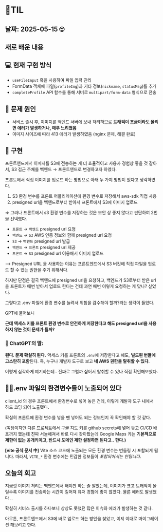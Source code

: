# 🧾TIL

## 날짜: 2025-05-15 🙄

## 새로 배운 내용

## 💻 현재 구현 방식

- `useFileInput` 훅을 사용하여 파일 입력 관리
- FormData 객체에 파일(`profileImg`)과 기타 정보(`nickname`, `statusMsg`)를 추가
- `completeProfile` API 함수를 통해 서버로 `multipart/form-data` 형식으로 전송

## 🔎 문제 원인

- 서비스 출시 후, 이미지를 백엔드 서버에 보내 처리하므로 **트래픽이 조금이라도 몰리면 에러가 발생하거나, 매우 느려졌음**
- 이미지 사이즈에 따라 413 에러가 발생하였음 (nginx 문제, 해결 완료)

## 🐾 구현

프론트엔드에서 이미지를 S3에 전송하는 게 더 효율적이고 사용자 경험상 좋을 것 같아서, S3 접근 주체를 백엔드 → 프론트엔드로 변경하고자 하였다.

프론트에서 직접 이미지를 업로드 하는 방법으로 아래 두 가지 방법이 있다고 생각하였다.

1. S3 환경 변수를 프론트 어플리케이션에 환경 변수로 저장해서 aws-sdk 직접 사용
2. presigned url을 백엔드로부터 받아서 프론트에서 S3에 이미지 업로드

⇒ 그러나 프론트에서 s3 환경 변수를 저장하는 것은 보안 상 좋지 않다고 판단하여 2번을 선택했다.

- `프론트` → `백엔드` presigned url 요청
- `백엔드` → `S3` AWS 인증 정보와 함께 presigned url 요청
- `S3` → `백엔드` presigned url 발급
- `백엔드` → `프론트` presigned url 제공
- `프론트` → `S3` presigned url 이용해서 이미지 업로드

—> Presigned URL 을 사용하는 이유는 프론트엔드에서 S3 버킷에 직접 파일을 업로드 할 수 있는 권한을 주기 위해서다.

하지만 단점은 결국 백엔드에 presigned url을 요청하고, 백엔드가 S3로부터 받은 url을 프론트가 매번 받아서 업로드 한다는 건데 과연 매번 이렇게 요청하는 게 맞나? 싶었다.

그렇다고 .env 파일에 환경 변수를 늘려서 위험을 감수해야 할까?라는 생각이 들었다.

GPT에 물어보니

**근데 액세스 키를 프론트 환경 변수로 안전하게 저장한다고 해도 presigned url을 사용하지 않는 것이 문제가 될까?**

### 🤖 ChatGPT의 말:

**된다. 문제 확실히 된다.** 액세스 키를 프론트의 `.env`에 저장한다고 해도, **빌드된 번들에 고스란히 포함**된다. 즉, 누구나 개발자 도구로 보고 **네 AWS 권한을 탈취할 수 있다.**

이렇게 심각하게 얘기하는데.. 진짜로 그럴까 싶어서 탈취할 수 있나 직접 확인해보았다.

## 🫵🏻.env 파일의 환경변수들이 노출되어 있다

client_id 의 경우 프론트에서 환경변수로 넣어 놓은 건데, 이렇게 개발자 도구 내에서 하드 코딩 되어 노출됐다.

확실히 프론트에 환경 변수를 넣을 땐 넣어도 되는 정보인지 꼭 확인해야 할 것 같다.

(여담이지만 다른 프로젝트에서 구글 지도 키를 github secrets에 넣어 놓고 CI/CD 배포까지 했는데 진짜 서늘해져서 바로 다시 찾아봤는데 Google Maps 키는 **기본적으로 제한이 없는 공개키이고, 반드시 도메인 제한 설정하면 된다고.. 한다.)**

**[vite 공식 문서 中]**
Vite 소스 코드에 노출되는 모든 환경 변수는 번들링 시 포함되게 됩니다. 따라서, `VITE_*` 환경 변수에는 민감한 정보들이 *포함되어서는 안됩니다*.

## 오늘의 회고

지금껏 이미지 처리는 백엔드에서 해야만 하는 줄 알았는데, 이미지가 크고 트래픽이 몰릴수록 이미지를 전송하는 시간이 길어져 유저 경험에 좋지 않았다. 물론 에러도 발생했다 ..

확실히 서비스 출시를 하다보니 상상도 못했던 많은 이슈와 에러가 발생하는 것 같다.

아무튼, 프론트엔드에서 S3에 바로 업로드 하는 방안을 찾았고, 이제 이대로 마이그레이션 해보려고 한다.
